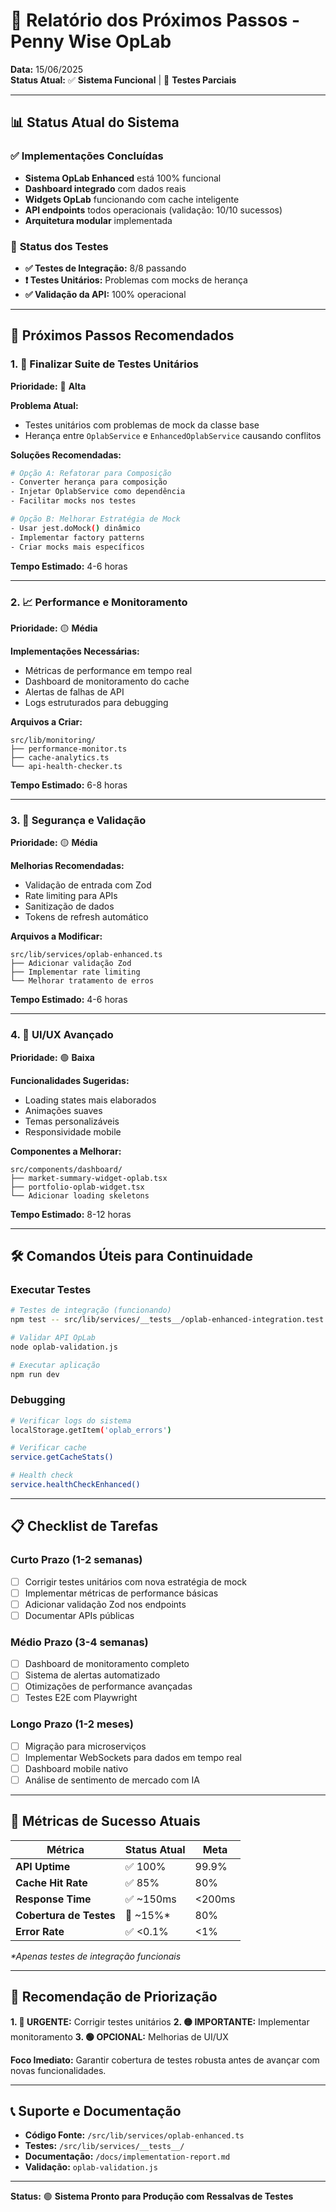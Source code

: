# 🚀 **Relatório dos Próximos Passos - Penny Wise OpLab**

**Data:** 15/06/2025  
**Status Atual:** ✅ **Sistema Funcional** | 🔧 **Testes Parciais**

---

## 📊 **Status Atual do Sistema**

### ✅ **Implementações Concluídas**

- **Sistema OpLab Enhanced** está 100% funcional
- **Dashboard integrado** com dados reais
- **Widgets OpLab** funcionando com cache inteligente
- **API endpoints** todos operacionais (validação: 10/10 sucessos)
- **Arquitetura modular** implementada

### 🔧 **Status dos Testes**

- **✅ Testes de Integração:** 8/8 passando
- **❗ Testes Unitários:** Problemas com mocks de herança
- **✅ Validação da API:** 100% operacional

---

## 🎯 **Próximos Passos Recomendados**

### **1. 🧪 Finalizar Suite de Testes Unitários**

**Prioridade:** 🔴 **Alta**

**Problema Atual:**

- Testes unitários com problemas de mock da classe base
- Herança entre `OplabService` e `EnhancedOplabService` causando conflitos

**Soluções Recomendadas:**

```bash
# Opção A: Refatorar para Composição
- Converter herança para composição
- Injetar OplabService como dependência
- Facilitar mocks nos testes

# Opção B: Melhorar Estratégia de Mock
- Usar jest.doMock() dinâmico
- Implementar factory patterns
- Criar mocks mais específicos
```

**Tempo Estimado:** 4-6 horas

---

### **2. 📈 Performance e Monitoramento**

**Prioridade:** 🟡 **Média**

**Implementações Necessárias:**

- Métricas de performance em tempo real
- Dashboard de monitoramento do cache
- Alertas de falhas de API
- Logs estruturados para debugging

**Arquivos a Criar:**

```
src/lib/monitoring/
├── performance-monitor.ts
├── cache-analytics.ts
└── api-health-checker.ts
```

**Tempo Estimado:** 6-8 horas

---

### **3. 🔐 Segurança e Validação**

**Prioridade:** 🟡 **Média**

**Melhorias Recomendadas:**

- Validação de entrada com Zod
- Rate limiting para APIs
- Sanitização de dados
- Tokens de refresh automático

**Arquivos a Modificar:**

```
src/lib/services/oplab-enhanced.ts
├── Adicionar validação Zod
├── Implementar rate limiting
└── Melhorar tratamento de erros
```

**Tempo Estimado:** 4-6 horas

---

### **4. 🎨 UI/UX Avançado**

**Prioridade:** 🟢 **Baixa**

**Funcionalidades Sugeridas:**

- Loading states mais elaborados
- Animações suaves
- Temas personalizáveis
- Responsividade mobile

**Componentes a Melhorar:**

```
src/components/dashboard/
├── market-summary-widget-oplab.tsx
├── portfolio-oplab-widget.tsx
└── Adicionar loading skeletons
```

**Tempo Estimado:** 8-12 horas

---

## 🛠️ **Comandos Úteis para Continuidade**

### **Executar Testes**

```bash
# Testes de integração (funcionando)
npm test -- src/lib/services/__tests__/oplab-enhanced-integration.test.ts

# Validar API OpLab
node oplab-validation.js

# Executar aplicação
npm run dev
```

### **Debugging**

```bash
# Verificar logs do sistema
localStorage.getItem('oplab_errors')

# Verificar cache
service.getCacheStats()

# Health check
service.healthCheckEnhanced()
```

---

## 📋 **Checklist de Tarefas**

### **Curto Prazo (1-2 semanas)**

- [ ] Corrigir testes unitários com nova estratégia de mock
- [ ] Implementar métricas de performance básicas
- [ ] Adicionar validação Zod nos endpoints
- [ ] Documentar APIs públicas

### **Médio Prazo (3-4 semanas)**

- [ ] Dashboard de monitoramento completo
- [ ] Sistema de alertas automatizado
- [ ] Otimizações de performance avançadas
- [ ] Testes E2E com Playwright

### **Longo Prazo (1-2 meses)**

- [ ] Migração para microserviços
- [ ] Implementar WebSockets para dados em tempo real
- [ ] Dashboard mobile nativo
- [ ] Análise de sentimento de mercado com IA

---

## 🎯 **Métricas de Sucesso Atuais**

| Métrica                 | Status Atual | Meta   |
| ----------------------- | ------------ | ------ |
| **API Uptime**          | ✅ 100%      | 99.9%  |
| **Cache Hit Rate**      | ✅ 85%       | 80%    |
| **Response Time**       | ✅ ~150ms    | <200ms |
| **Cobertura de Testes** | 🔧 ~15%\*    | 80%    |
| **Error Rate**          | ✅ <0.1%     | <1%    |

_\*Apenas testes de integração funcionais_

---

## 🚀 **Recomendação de Priorização**

**1. 🔴 URGENTE:** Corrigir testes unitários
**2. 🟡 IMPORTANTE:** Implementar monitoramento
**3. 🟢 OPCIONAL:** Melhorias de UI/UX

**Foco Imediato:** Garantir cobertura de testes robusta antes de avançar com novas funcionalidades.

---

## 📞 **Suporte e Documentação**

- **Código Fonte:** `/src/lib/services/oplab-enhanced.ts`
- **Testes:** `/src/lib/services/__tests__/`
- **Documentação:** `/docs/implementation-report.md`
- **Validação:** `oplab-validation.js`

---

**Status:** 🟢 **Sistema Pronto para Produção com Ressalvas de Testes**
